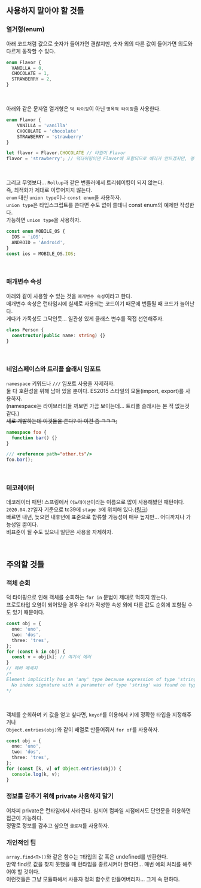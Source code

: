 ## 사용하지 말아야 할 것들

### 열거형(enum)

아래 코드처럼 값으로 숫자가 들어가면 괜찮지만, 숫자 외의 다른 값이 들어가면 의도와 다르게 동작할 수 있다.

```ts
enum Flavor {
  VANILLA = 0,
  CHOCOLATE = 1,
  STRAWBERRY = 2,
}
```

<br>

아래와 같은 문자열 열거형은 `덕 타이핑`이 아닌 `명목적 타이핑`을 사용한다.

```ts
enum Flavor {
    VANILLA = 'vanilla'
    CHOCOLATE = 'chocolate'
    STRAWBERRY = 'strawberry'
}

let flavor = Flavor.CHOCOLATE // 타입이 Flavor
flavor = 'strawberry'; // 덕타이핑이면 Flavor에 포함되므로 에러가 안뜨곘지만, 명목적 타이핑이기 때문에 에러가 뜬다.
```

<br>

그리고 무엇보다... `Rollup`과 같은 번들러에서 트리쉐이킹이 되지 않는다.  
즉, 최적화가 제대로 이루어지지 않는다.  
`enum` 대신 `union type`이나 `const enum`을 사용하자.  
`union type`은 타입스크립트를 쓴다면 수도 없이 쓸테니 const enum의 예제만 작성한다.  
가능하면 `union type`을 사용하자.

```ts
const enum MOBILE_OS {
  IOS = 'iOS',
  ANDROID = 'Android',
}
const ios = MOBILE_OS.IOS;
```

<br>

### 매개변수 속성

아래와 같이 사용할 수 있는 것을 `매개변수 속성`이라고 한다.  
매개변수 속성은 런타임시에 실제로 사용되는 코드이기 때문에 번들될 때 코드가 늘어난다.  
게다가 가독성도 그닥인듯... 일관성 있게 클래스 변수를 직접 선언해주자.

```ts
class Person {
  constructor(public name: string) {}
}
```

<br>

### 네임스페이스와 트리플 슬래시 임포트

`namespace` 키워드나 `///` 임포트 사용을 자제하자.  
둘 다 호환성을 위해 남아 있을 뿐이다. ES2015 스타일의 모듈(import, export)를 사용하자.  
(namespace는 라이브러리들 까보면 가끔 보이는데... 트리플 슬래시는 본 적 없는것 같다.)  
~~새로 개발하는데 이것들을 쓴다? 아 이건 좀 ㅋㅋㅋ;~~

```ts
namespace foo {
  function bar() {}
}

/// <reference path="other.ts"/>
foo.bar();
```

<br>

### 데코레이터

데코레이터 패턴! 스프링에서 `어노테이션`이라는 이름으로 많이 사용해봤던 패턴이다.  
`2020.04.27`일자 기준으로 tc39에 `stage 3`에 위치해 있다.([링크](https://github.com/tc39/proposal-decorators))  
빠르면 내년, 늦으면 내후년에 표준으로 합류할 가능성이 매우 높지만... 어디까지나 가능성일 뿐이다.  
비표준이 될 수도 있으니 일단은 사용을 자제하자.

<br>

## 주의할 것들

### 객체 순회

덕 타이핑으로 인해 객체를 순회하는 `for in` 문법이 제대로 먹히지 않는다.  
프로토타입 오염이 되어있을 경우 우리가 작성한 속성 외에 다른 값도 순회에 포함될 수도 있기 때문이다.

```ts
const obj = {
  one: 'uno',
  two: 'dos',
  three: 'tres',
};
for (const k in obj) {
  const v = obj[k]; // 여기서 에러
}
// 에러 메세지
/*
Element implicitly has an 'any' type because expression of type 'string' can't be used to index type '{ one: string; two: string; three: string; }'.
  No index signature with a parameter of type 'string' was found on type '{ one: string; two: string; three: string; }'
*/
```

<br>

객체를 순회하며 키 값을 얻고 싶다면, `keyof`를 이용해서 키에 정확한 타입을 지정해주거나  
`Object.entries(obj)`와 같이 배열로 만들어줘서 `for of`를 사용하자.

```ts
const obj = {
  one: 'uno',
  two: 'dos',
  three: 'tres',
};
for (const [k, v] of Object.entries(obj)) {
  console.log(k, v);
}
```

### 정보를 감추기 위해 private 사용하지 말기

어차피 private은 런타임에서 사라진다. 심지어 컴파일 시점에서도 단언문을 이용하면 접근이 가능하다.  
정말로 정보를 감추고 싶으면 `클로저`를 사용하자.

### 개인적인 팁

`array.find<T>()`와 같은 함수는 `T`타입의 값 혹은 undefined를 반환한다.  
만약 find로 값을 찾지 못했을 때 런타임을 종료시켜야 한다면... 매번 예외 처리를 해주어야 할 것이다.  
이런것들은 그냥 모듈화해서 사용자 정의 함수로 만들어버리자... 그게 속 편하다.
